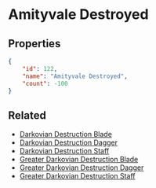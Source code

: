 # Amityvale Destroyed

<no description available>

## Properties

```json
{
    "id": 122,
    "name": "Amityvale Destroyed",
    "count": -100
}
```

## Related

- [Darkovian Destruction Blade](../items/3196-darkovian-destruction-blade.md)
- [Darkovian Destruction Dagger](../items/3197-darkovian-destruction-dagger.md)
- [Darkovian Destruction Staff](../items/3198-darkovian-destruction-staff.md)
- [Greater Darkovian Destruction Blade](../items/3199-greater-darkovian-destruction-blade.md)
- [Greater Darkovian Destruction Dagger](../items/3200-greater-darkovian-destruction-dagger.md)
- [Greater Darkovian Destruction Staff](../items/3201-greater-darkovian-destruction-staff.md)

